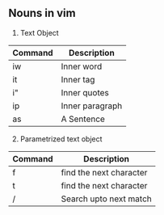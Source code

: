 ## Nouns in vim
1. Text Object

Command           | Description
------------------|------------
iw                | Inner word
it                | Inner tag
i"                | Inner quotes
ip                | Inner paragraph
as                | A Sentence
2. Parametrized text object

Command           | Description
------------------|------------
f                 | find the next character
t                 | find the next character
/                 | Search upto next match

